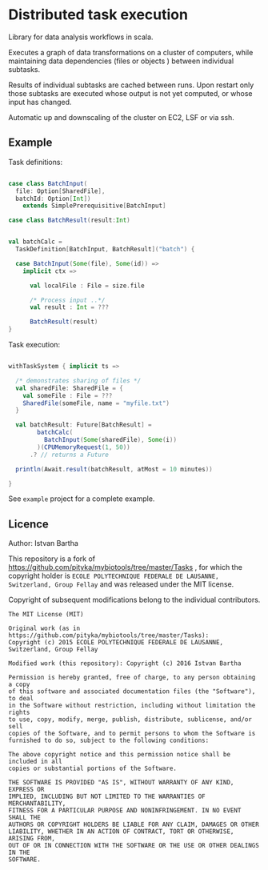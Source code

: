 # Distributed task execution
Library for data analysis workflows in scala.

Executes a graph of data transformations on a cluster of computers,
while maintaining data dependencies (files or objects ) between individual subtasks.

Results of individual subtasks are cached between runs. Upon restart only those subtasks are executed
whose output is not yet computed, or whose input has changed.

Automatic up and downscaling of the cluster on EC2, LSF or via ssh.

## Example

Task definitions:

```scala

case class BatchInput(
  file: Option[SharedFile],
  batchId: Option[Int])
    extends SimplePrerequisitive[BatchInput]

case class BatchResult(result:Int)


val batchCalc =
  TaskDefinition[BatchInput, BatchResult]("batch") {

  case BatchInput(Some(file), Some(id)) =>
    implicit ctx =>

      val localFile : File = size.file

      /* Process input ..*/
      val result : Int = ???

      BatchResult(result)
}
```

Task execution:

```scala

withTaskSystem { implicit ts =>

  /* demonstrates sharing of files */
  val sharedFile: SharedFile = {
    val someFile : File = ???
    SharedFile(someFile, name = "myfile.txt")
  }

  val batchResult: Future[BatchResult] =    
        batchCalc(
          BatchInput(Some(sharedFile), Some(i))
        )(CPUMemoryRequest(1, 50))
      .? // returns a Future

  println(Await.result(batchResult, atMost = 10 minutes))

}

```

See `example` project for a complete example.

## Licence

Author: Istvan Bartha

This repository is a fork of https://github.com/pityka/mybiotools/tree/master/Tasks , for which the copyright holder is `ECOLE POLYTECHNIQUE FEDERALE DE LAUSANNE, Switzerland, Group Fellay` and was released under the MIT license.

Copyright of subsequent modifications belong to the individual contributors.

```
The MIT License (MIT)

Original work (as in https://github.com/pityka/mybiotools/tree/master/Tasks):
Copyright (c) 2015 ECOLE POLYTECHNIQUE FEDERALE DE LAUSANNE, Switzerland, Group Fellay

Modified work (this repository): Copyright (c) 2016 Istvan Bartha

Permission is hereby granted, free of charge, to any person obtaining a copy
of this software and associated documentation files (the "Software"), to deal
in the Software without restriction, including without limitation the rights
to use, copy, modify, merge, publish, distribute, sublicense, and/or sell
copies of the Software, and to permit persons to whom the Software is
furnished to do so, subject to the following conditions:

The above copyright notice and this permission notice shall be included in all
copies or substantial portions of the Software.

THE SOFTWARE IS PROVIDED "AS IS", WITHOUT WARRANTY OF ANY KIND, EXPRESS OR
IMPLIED, INCLUDING BUT NOT LIMITED TO THE WARRANTIES OF MERCHANTABILITY,
FITNESS FOR A PARTICULAR PURPOSE AND NONINFRINGEMENT. IN NO EVENT SHALL THE
AUTHORS OR COPYRIGHT HOLDERS BE LIABLE FOR ANY CLAIM, DAMAGES OR OTHER
LIABILITY, WHETHER IN AN ACTION OF CONTRACT, TORT OR OTHERWISE, ARISING FROM,
OUT OF OR IN CONNECTION WITH THE SOFTWARE OR THE USE OR OTHER DEALINGS IN THE
SOFTWARE.
```
